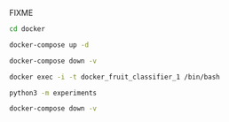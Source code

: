 FIXME

```bash
cd docker
```

```bash
docker-compose up -d
```

```bash
docker-compose down -v
```

```bash
docker exec -i -t docker_fruit_classifier_1 /bin/bash
```

```bash
python3 -m experiments
```

```bash
docker-compose down -v
```